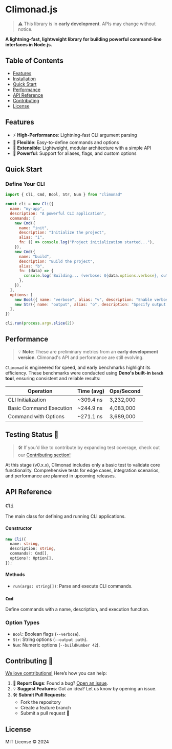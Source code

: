 # Climonad.js

> ⚠️ This library is in **early development**. APIs may change without notice.

**A lightning-fast, lightweight library for building powerful command-line interfaces in Node.js.**

## Table of Contents

- [Features](#features)
- [Installation](#installation)
- [Quick Start](#quick-start)
- [Performance](#performance)
- [API Reference](#api-reference)
- [Contributing](#contributing)
- [License](#license)

## Features

- ⚡ **High-Performance**: Lightning-fast CLI argument parsing
- 🌈 **Flexible**: Easy-to-define commands and options
- 🔧 **Extensible**: Lightweight, modular architecture with a simple API
- 💪 **Powerful**: Support for aliases, flags, and custom options

## Quick Start

### Define Your CLI

```javascript
import { Cli, Cmd, Bool, Str, Num } from "climonad"

const cli = new Cli({
  name: "my-app",
  description: "A powerful CLI application",
  commands: [
    new Cmd({
      name: "init",
      description: "Initialize the project",
      alias: "i",
      fn: () => console.log("Project initialization started..."),
    }),
    new Cmd({
      name: "build",
      description: "Build the project",
      alias: "b",
      fn: (data) => {
        console.log(`Building... (verbose: ${data.options.verbose}, output: ${data.options.output})`)
      },
    }),
  ],
  options: [
    new Bool({ name: "verbose", alias: "v", description: "Enable verbose output" }),
    new Str({ name: "output", alias: "o", description: "Specify output path" }),
  ],
})

cli.run(process.argv.slice(2))
```

## Performance

> 💡 **Note**: These are preliminary metrics from an **early development version**. Climonad's API and performance are still evolving.

`Climonad` is engineered for speed, and early benchmarks highlight its efficiency. These benchmarks were conducted using **Deno's built-in `bench` tool**, ensuring consistent and reliable results:

| **Operation**           | **Time (avg)** | **Ops/Second** |
| ----------------------- | -------------- | -------------- |
| CLI Initialization      | ~309.4 ns      | 3,232,000      |
| Basic Command Execution | ~244.9 ns      | 4,083,000      |
| Command with Options    | ~271.1 ns      | 3,689,000      |

## Testing Status 🧪

> 🛠️ If you'd like to contribute by expanding test coverage, check out our [Contributing section!](#contributing-)

At this stage (v0.x.x), Climonad includes only a basic test to validate core functionality. Comprehensive tests for edge cases, integration scenarios, and performance are planned in upcoming releases.

## API Reference

### `Cli`

The main class for defining and running CLI applications.

#### Constructor

```typescript
new Cli({
  name: string,
  description: string,
  commands?: Cmd[],
  options?: Option[],
});
```

#### Methods

- `run(args: string[])`: Parse and execute CLI commands.

### `Cmd`

Define commands with a name, description, and execution function.

### Option Types

- `Bool`: Boolean flags (`--verbose`).
- `Str`: String options (`--output path`).
- `Num`: Numeric options (`--buildNumber 42`).

## Contributing 🤝

[We love contributions!](/CONTRIBUTIONS_GUIDE.md) Here’s how you can help:

1. 🐛 **Report Bugs**: Found a bug? [Open an issue](https://github.com/supitsdu/climonad/issues).
2. 💡 **Suggest Features**: Got an idea? Let us know by opening an issue.
3. 🛠️ **Submit Pull Requests**:
   - Fork the repository
   - Create a feature branch
   - Submit a pull request 🎉

## License

MIT License © 2024

